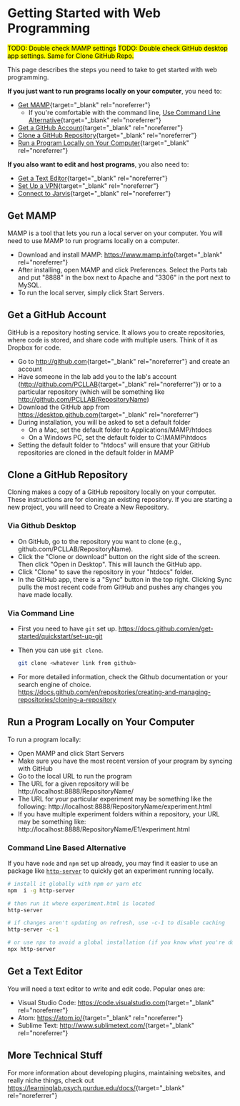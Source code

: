 # Getting Started with Web Programming

<mark>TODO: Double check MAMP settings</mark>
<mark>TODO: Double check GitHub desktop app settings. Same for Clone GitHub Repo.</mark>

This page describes the steps you need to take to get started with web programming.

**If you just want to run programs locally on your computer**, you need to:

- [Get MAMP](#get-mamp){target="\_blank" rel="noreferrer"}
  - If you're comfortable with the command line, [Use Command Line Alternative](#command-line-based-alternative){target="\_blank" rel="noreferrer"}
- [Get a GitHub Account](#get-a-github-account){target="\_blank" rel="noreferrer"}
- [Clone a GitHub Repository](#clone-a-github-repository){target="\_blank" rel="noreferrer"}
- [Run a Program Locally on Your Computer](#run-a-program-locally-on-your-computer){target="\_blank" rel="noreferrer"}

**If you also want to edit and host programs**, you also need to:

- [Get a Text Editor](#get-a-text-editor){target="\_blank" rel="noreferrer"}
- [Set Up a VPN](../connections-servers/VPN.md){target="\_blank" rel="noreferrer"}
- [Connect to Jarvis](../connections-servers/jarvis.md){target="\_blank" rel="noreferrer"}

## Get MAMP

MAMP is a tool that lets you run a local server on your computer. You will need to use MAMP to run programs locally on a computer.

- Download and install MAMP: <https://www.mamp.info>{target="\_blank" rel="noreferrer"}
- After installing, open MAMP and click Preferences. Select the Ports tab and put "8888" in the box next to Apache and "3306" in the port next to MySQL.
- To run the local server, simply click Start Servers.

## Get a GitHub Account

GitHub is a repository hosting service. It allows you to create repositories, where code is stored, and share code with multiple users. Think of it as Dropbox for code.

- Go to <http://github.com>{target="\_blank" rel="noreferrer"} and create an account
- Have someone in the lab add you to the lab's account (<http://github.com/PCLLAB>{target="\_blank" rel="noreferrer"}) or to a particular repository (which will be something like http://github.com/PCLLAB/RepositoryName)
- Download the GitHub app from <https://desktop.github.com>{target="\_blank" rel="noreferrer"}
- During installation, you will be asked to set a default folder
  - On a Mac, set the default folder to Applications/MAMP/htdocs
  - On a Windows PC, set the default folder to C:\MAMP\htdocs
- Setting the default folder to "htdocs" will ensure that your GitHub repositories are cloned in the default folder in MAMP

## Clone a GitHub Repository

Cloning makes a copy of a GitHub repository locally on your computer. These instructions are for cloning an existing repository. If you are starting a new project, you will need to Create a New Repository.

### Via Github Desktop

- On GitHub, go to the repository you want to clone (e.g., github.com/PCLLAB/RepositoryName).
- Click the "Clone or download" button on the right side of the screen. Then click "Open in Desktop". This will launch the GitHub app.
- Click "Clone" to save the repository in your "htdocs" folder.
- In the GitHub app, there is a "Sync" button in the top right. Clicking Sync pulls the most recent code from GitHub and pushes any changes you have made locally.

### Via Command Line

- First you need to have `git` set up.
  https://docs.github.com/en/get-started/quickstart/set-up-git

- Then you can use `git clone`.
  ```bash
  git clone <whatever link from github>
  ```
- For more detailed information, check the Github documentation or your search engine of choice.
  https://docs.github.com/en/repositories/creating-and-managing-repositories/cloning-a-repository

## Run a Program Locally on Your Computer

To run a program locally:

- Open MAMP and click Start Servers
- Make sure you have the most recent version of your program by syncing with GitHub
- Go to the local URL to run the program
- The URL for a given repository will be http://localhost:8888/RepositoryName/
- The URL for your particular experiment may be something like the following: http://localhost:8888/RepositoryName/experiment.html
- If you have multiple experiment folders within a repository, your URL may be something like: http://localhost:8888/RepositoryName/E1/experiment.html

### Command Line Based Alternative

If you have `node` and `npm` set up already, you may find it easier to use an package like [`http-server`](https://www.npmjs.com/package/http-server) to quickly get an experiment running locally.

```bash
# install it globally with npm or yarn etc
npm  i -g http-server

# then run it where experiment.html is located
http-server

# if changes aren't updating on refresh, use -c-1 to disable caching
http-server -c-1

# or use npx to avoid a global installation (if you know what you're doing)
npx http-server
```

## Get a Text Editor

You will need a text editor to write and edit code. Popular ones are:

- Visual Studio Code: <https://code.visualstudio.com>{target="\_blank" rel="noreferrer"}
- Atom: <https://atom.io/>{target="\_blank" rel="noreferrer"}
- Sublime Text: <http://www.sublimetext.com/>{target="\_blank" rel="noreferrer"}

## More Technical Stuff

For more information about developing plugins, maintaining websites, and really niche things, check out <https://learninglab.psych.purdue.edu/docs/>{target="\_blank" rel="noreferrer"}

